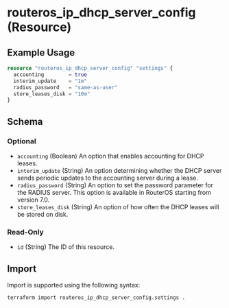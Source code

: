 # routeros_ip_dhcp_server_config (Resource)


## Example Usage
```terraform
resource "routeros_ip_dhcp_server_config" "settings" {
  accounting        = true
  interim_update    = "1m"
  radius_password   = "same-as-user"
  store_leases_disk = "10m"
}
```

<!-- schema generated by tfplugindocs -->
## Schema

### Optional

- `accounting` (Boolean) An option that enables accounting for DHCP leases.
- `interim_update` (String) An option determining whether the DHCP server sends periodic updates to the accounting server during a lease.
- `radius_password` (String) An option to set the password parameter for the RADIUS server. This option is available in RouterOS starting from version 7.0.
- `store_leases_disk` (String) An option of how often the DHCP leases will be stored on disk.

### Read-Only

- `id` (String) The ID of this resource.

## Import
Import is supported using the following syntax:
```shell
terraform import routeros_ip_dhcp_server_config.settings .
```
